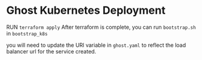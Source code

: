 # Ghost Kubernetes Deployment
RUN `terraform apply`
After terraform is complete, you can run `bootstrap.sh` in `bootstrap_k8s`

you will need to update the URl variable in `ghost.yaml` to reflect the load balancer url for the service created.
